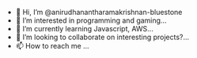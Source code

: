 - 👋 Hi, I’m @anirudhanantharamakrishnan-bluestone
- 👀 I’m interested in programming and gaming...
- 🌱 I’m currently learning Javascript, AWS...
- 💞️ I’m looking to collaborate on interesting projects?...
- 📫 How to reach me ...

<!---
anirudhanantharamakrishnan-bluestone/anirudhanantharamakrishnan-bluestone is a ✨ special ✨ repository because its `README.md` (this file) appears on your GitHub profile.
You can click the Preview link to take a look at your changes.
--->
